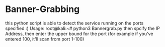 # Banner-Grabbing
this python script is able to detect the service running on the ports specified :)
Usage: root@kali:~# python3 Bannergrab.py
  then spcify the IP Address, then enter the upper bound for the port (for example if you've entered 100, it'll scan from port 1-100)
  
